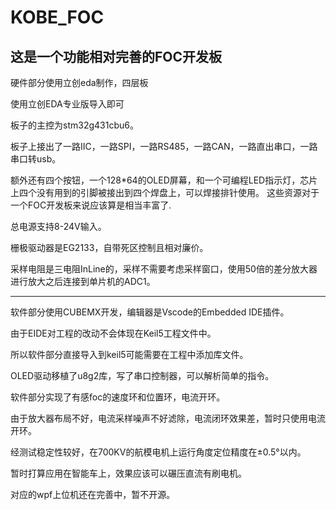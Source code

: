 # KOBE_FOC

## 这是一个功能相对完善的FOC开发板

硬件部分使用立创eda制作，四层板

使用立创EDA专业版导入即可

板子的主控为stm32g431cbu6。

板子上接出了一路IIC，一路SPI，一路RS485，一路CAN，一路直出串口，一路串口转usb。

额外还有四个按钮，一个128*64的OLED屏幕，和一个可编程LED指示灯，芯片上四个没有用到的引脚被接出到四个焊盘上，可以焊接排针使用。
这些资源对于一个FOC开发板来说应该算是相当丰富了.

总电源支持8-24V输入。

栅极驱动器是EG2133，自带死区控制且相对廉价。

采样电阻是三电阻InLine的，采样不需要考虑采样窗口，使用50倍的差分放大器进行放大之后连接到单片机的ADC1。

***************************************************************

软件部分使用CUBEMX开发，编辑器是Vscode的Embedded IDE插件。

由于EIDE对工程的改动不会体现在Keil5工程文件中。

所以软件部分直接导入到keil5可能需要在工程中添加库文件。

OLED驱动移植了u8g2库，写了串口控制器，可以解析简单的指令。

软件部分实现了有感foc的速度环和位置环，电流开环。

由于放大器布局不好，电流采样噪声不好滤除，电流闭环效果差，暂时只使用电流开环。

经测试稳定性较好，在700KV的航模电机上运行角度定位精度在±0.5°以内。

暂时打算应用在智能车上，效果应该可以碾压直流有刷电机。

对应的wpf上位机还在完善中，暂不开源。
